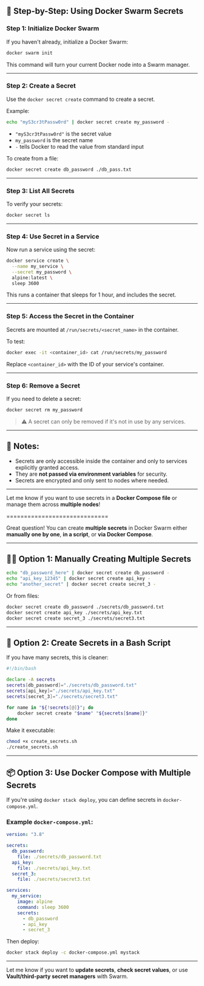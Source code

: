 ## 🔐 Step-by-Step: Using Docker Swarm Secrets

### **Step 1: Initialize Docker Swarm**
If you haven't already, initialize a Docker Swarm:
```bash
docker swarm init
```

This command will turn your current Docker node into a Swarm manager.

---

### **Step 2: Create a Secret**
Use the `docker secret create` command to create a secret.

Example:
```bash
echo "myS3cr3tPassw0rd" | docker secret create my_password -
```

- `"myS3cr3tPassw0rd"` is the secret value
- `my_password` is the secret name
- `-` tells Docker to read the value from standard input

To create from a file:
```bash
docker secret create db_password ./db_pass.txt
```

---

### **Step 3: List All Secrets**
To verify your secrets:
```bash
docker secret ls
```

---

### **Step 4: Use Secret in a Service**
Now run a service using the secret:

```bash
docker service create \
  --name my_service \
  --secret my_password \
  alpine:latest \
  sleep 3600
```

This runs a container that sleeps for 1 hour, and includes the secret.

---

### **Step 5: Access the Secret in the Container**
Secrets are mounted at `/run/secrets/<secret_name>` in the container.

To test:
```bash
docker exec -it <container_id> cat /run/secrets/my_password
```

Replace `<container_id>` with the ID of your service's container.

---

### **Step 6: Remove a Secret**
If you need to delete a secret:
```bash
docker secret rm my_password
```

> ⚠️ A secret can only be removed if it's not in use by any services.

---

## 📝 Notes:
- Secrets are only accessible inside the container and only to services explicitly granted access.
- They are **not passed via environment variables** for security.
- Secrets are encrypted and only sent to nodes where needed.

---

Let me know if you want to use secrets in a **Docker Compose file** or manage them across **multiple nodes**!

=============================

Great question! You can create **multiple secrets** in Docker Swarm either **manually one by one**, **in a script**, or **via Docker Compose**.

---

## 🧑‍💻 Option 1: Manually Creating Multiple Secrets

```bash
echo "db_password_here" | docker secret create db_password -
echo "api_key_12345" | docker secret create api_key -
echo "another_secret" | docker secret create secret_3 -
```

Or from files:

```bash
docker secret create db_password ./secrets/db_password.txt
docker secret create api_key ./secrets/api_key.txt
docker secret create secret_3 ./secrets/secret3.txt
```

---

## 🔁 Option 2: Create Secrets in a Bash Script

If you have many secrets, this is cleaner:

```bash
#!/bin/bash

declare -A secrets
secrets[db_password]="./secrets/db_password.txt"
secrets[api_key]="./secrets/api_key.txt"
secrets[secret_3]="./secrets/secret3.txt"

for name in "${!secrets[@]}"; do
    docker secret create "$name" "${secrets[$name]}"
done
```

Make it executable:
```bash
chmod +x create_secrets.sh
./create_secrets.sh
```

---

## 📦 Option 3: Use Docker Compose with Multiple Secrets

If you're using `docker stack deploy`, you can define secrets in `docker-compose.yml`.

### Example `docker-compose.yml`:

```yaml
version: "3.8"

secrets:
  db_password:
    file: ./secrets/db_password.txt
  api_key:
    file: ./secrets/api_key.txt
  secret_3:
    file: ./secrets/secret3.txt

services:
  my_service:
    image: alpine
    command: sleep 3600
    secrets:
      - db_password
      - api_key
      - secret_3
```

Then deploy:
```bash
docker stack deploy -c docker-compose.yml mystack
```

---

Let me know if you want to **update secrets**, **check secret values**, or use **Vault/third-party secret managers** with Swarm.
